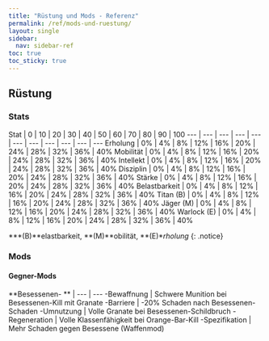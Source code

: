 ```yaml
---
title: "Rüstung und Mods - Referenz"
permalink: /ref/mods-und-ruestung/
layout: single
sidebar:
  nav: sidebar-ref
toc: true
toc_sticky: true
---
```


## Rüstung

### Stats

Stat | 0 | 10 | 20 | 30 | 40 | 50 | 60 | 70 | 80 | 90 | 100
--- | --- | --- | --- | --- | --- | --- | --- | --- | --- | ---
Erholung | 0% | 4% | 8% | 12% | 16% | 20% | 24% | 28% | 32% | 36% | 40%
Mobilität | 0% | 4% | 8% | 12% | 16% | 20% | 24% | 28% | 32% | 36% | 40%
Intellekt | 0% | 4% | 8% | 12% | 16% | 20% | 24% | 28% | 32% | 36% | 40%
Disziplin | 0% | 4% | 8% | 12% | 16% | 20% | 24% | 28% | 32% | 36% | 40%
Stärke | 0% | 4% | 8% | 12% | 16% | 20% | 24% | 28% | 32% | 36% | 40%
Belastbarkeit | 0% | 4% | 8% | 12% | 16% | 20% | 24% | 28% | 32% | 36% | 40%
Titan (B) | 0% | 4% | 8% | 12% | 16% | 20% | 24% | 28% | 32% | 36% | 40%
Jäger (M) | 0% | 4% | 8% | 12% | 16% | 20% | 24% | 28% | 32% | 36% | 40%
Warlock (E) | 0% | 4% | 8% | 12% | 16% | 20% | 24% | 28% | 32% | 36% | 40%

***(B)**elastbarkeit, **(M)**obilität, **(E)**rholung*
{: .notice}

### Mods

#### Gegner-Mods

**Besessenen-  ** |
--- | ---
-Bewaffnung | Schwere Munition bei Besessenen-Kill mit Granate
-Barriere | -20% Schaden nach Besessenen-Schaden
-Umnutzung | Volle Granate bei Besessenen-Schildbruch
-Regeneration | Volle Klassenfähigkeit bei Orange-Bar-Kill
-Spezifikation | Mehr Schaden gegen Besessene (Waffenmod)